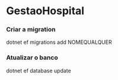 # GestaoHospital
 
### Criar a migration
dotnet ef migrations add NOMEQUALQUER

### Atualizar o banco
dotnet ef database update
